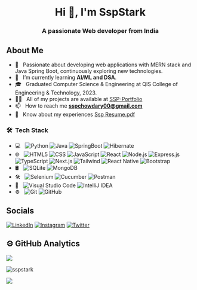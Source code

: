 <h1 align="center">Hi 👋, I'm SspStark</h1>
<h3 align="center">A passionate Web developer from India</h3>

## About Me

- 🤔 &nbsp; Passionate about developing web applications with MERN stack and Java Spring Boot, continuously exploring new technologies.
- 🌱 &nbsp; I’m currently learning **AI/ML and DSA**.
- 🎓 &nbsp; Graduated Computer Science & Engineering at QIS College of Engineering & Technology, 2023.
- 👨‍💻 &nbsp; All of my projects are available at [SSP-Portfolio](https://ssp-portfolio.vercel.app/)
- 📫 &nbsp; How to reach me **sspchowdary00@gmail.com**
- 📄 &nbsp; Know about my experiences [Ssp Resume.pdf](https://drive.google.com/file/d/1Xee5WtM2GEGldkMs31aSvdqE4JYN7Z7l/view?usp=sharing)

<!--
## Languages and Tools
<a href="https://www.python.org/" target="_blank" rel="noreferrer"><img src="https://skillicons.dev/icons?i=py&theme=dark" width="36" height="36" alt="Python" /></a>
<a href="https://www.java.com/" target="_blank" rel="noreferrer"><img src="https://skillicons.dev/icons?i=java&theme=dark" width="36" height="36" alt="Java" /></a>
<a href="https://www.javascript.com/" target="_blank" rel="noreferrer"><img src="https://skillicons.dev/icons?i=js&theme=dark" width="36" height="36" alt="JavaScript" /></a>
<a href="https://html.com/" target="_blank" rel="noreferrer"><img src="https://skillicons.dev/icons?i=html&theme=dark" width="36" height="36" alt="HTML" /></a>
<a href="https://css3.com/" target="_blank" rel="noreferrer"><img src="https://skillicons.dev/icons?i=css&theme=dark" width="36" height="36" alt="CSS" /></a>
<a href="https://tailwindcss.com/" target="_blank" rel="noreferrer"><img src="https://skillicons.dev/icons?i=tailwind&theme=dark" width="36" height="36" alt="Tailwind" /></a>
<a href="https://nodejs.org/en/learn/getting-started/introduction-to-nodejs" target="_blank" rel="noreferrer"><img src="https://skillicons.dev/icons?i=nodejs&theme=dark" width="36" height="36" alt="Nodejs" /></a>
<a href="https://expressjs.com/" target="_blank" rel="noreferrer"><img src="https://skillicons.dev/icons?i=express&theme=dark" width="36" height="36" alt="Express" /></a>
<a href="https://legacy.reactjs.org/" target="_blank" rel="noreferrer"><img src="https://skillicons.dev/icons?i=react&theme=dark" width="36" height="36" alt="React" /></a>
<a href="https://redux.js.org/" target="_blank" rel="noreferrer"><img src="https://skillicons.dev/icons?i=redux&theme=dark" width="36" height="36" alt="Redux" /></a>
<a href="https://nextjs.org/" target="_blank" rel="noreferrer"><img src="https://skillicons.dev/icons?i=nextjs&theme=dark" width="36" height="36" alt="NextJS" /></a>
<a href="https://www.typescriptlang.org/" target="_blank" rel="noreferrer"><img src="https://skillicons.dev/icons?i=ts&theme=dark" width="36" height="36" alt="TypeScript" /></a>
<a href="https://spring.io/projects/spring-boot" target="_blank" rel="noreferrer"><img src="https://skillicons.dev/icons?i=spring&theme=dark" width="36" height="36" alt="Spring" /></a>
<a href="https://hibernate.org/" target="_blank" rel="noreferrer"><img src="https://skillicons.dev/icons?i=hibernate&theme=dark" width="36" height="36" alt="Hibernate" /></a>
<a href="https://www.sqlite.org/" target="_blank" rel="noreferrer"><img src="https://skillicons.dev/icons?i=sqlite&theme=dark" width="36" height="36" alt="SQLite" /></a>
<a href="https://www.mongodb.com/" target="_blank" rel="noreferrer"><img src="https://skillicons.dev/icons?i=mongodb&theme=dark" width="36" height="36" alt="MongoDB" /></a>
<a href="https://www.selenium.dev/" target="_blank" rel="noreferrer"><img src="https://skillicons.dev/icons?i=selenium&theme=dark" width="36" height="36" alt="Selenium" /></a>
<a href="https://git-scm.com/" target="_blank" rel="noreferrer"><img src="https://skillicons.dev/icons?i=git&theme=dark" width="36" height="36" alt="Git" /></a>
<a href="https://github.com/" target="_blank" rel="noreferrer"><img src="https://skillicons.dev/icons?i=github&theme=dark" width="36" height="36" alt="GitHub" /></a>
<a href="https://www.postman.com/" target="_blank" rel="noreferrer"><img src="https://skillicons.dev/icons?i=postman&theme=dark" width="36" height="36" alt="Postman" /></a>
<a href="https://code.visualstudio.com/" target="_blank" rel="noreferrer"><img src="https://skillicons.dev/icons?i=vscode&theme=dark" width="36" height="36" alt="VSCode" /></a>
<a href="https://www.jetbrains.com/idea/" target="_blank" rel="noreferrer"><img src="https://skillicons.dev/icons?i=idea&theme=dark" width="36" height="36" alt="IDEA" /></a>
-->

<h3> 🛠 &nbsp;Tech Stack</h3>

- 💻 &nbsp;
  ![Python](https://img.shields.io/badge/python-3670A0?style=flat&logo=python&logoColor=ffdd54)
  ![Java](https://img.shields.io/badge/Java-ED8B00?style=flat&logo=openjdk&logoColor=white)
  ![SpringBoot](https://img.shields.io/badge/SpringBoot-6DB33F?style=flat&logo=SpringBoot&logoColor=white)
  ![Hibernate](https://img.shields.io/badge/Hibernate-333333?style=flat&logo=Hibernate&logoColor=76A844 )
- 🌐 &nbsp;
  ![HTML5](https://img.shields.io/badge/-HTML5-2C2C2C?style=flat&logo=HTML5)
  ![CSS](https://img.shields.io/badge/-CSS-ffffff?style=flat&logo=CSS3&logoColor=1572B6)
  ![JavaScript](https://img.shields.io/badge/-JavaScript-F7DF1E?style=flat&logo=JavaScript&logoColor=000)
  ![React](https://img.shields.io/badge/-React-black?style=flat&logo=react)
  ![Node.js](https://img.shields.io/badge/node.js-339933?style=flat&logo=Node.js&logoColor=white)
  ![Express.js](https://img.shields.io/badge/Express%20js-000000?style=flat&logo=express&logoColor=white)
  ![TypeScript](https://shields.io/badge/TypeScript-3178C6?logo=TypeScript&logoColor=FFF&style=flat)
  ![Next.js](https://img.shields.io/badge/next.js-000000?style=flat&logo=nextdotjs&logoColor=white)
  ![Tailwind](https://img.shields.io/badge/Tailwind_CSS-grey?style=flat&logo=tailwind-css&logoColor=38B2AC)
  ![React Native](https://img.shields.io/badge/-React-Native-black?style=flat&logo=react)
  ![Bootstrap](https://img.shields.io/badge/-Bootstrap-D4D4E7?style=flat&logo=bootstrap&logoColor=563D7C)
- 🛢 &nbsp;
  ![SQLite](https://img.shields.io/badge/SQLite-003B57?style=flat&logo=sqlite&logoColor=white)
  ![MongoDB](https://img.shields.io/badge/-MongoDB-13aa52?style=flat&logo=mongodb&logoColor=white)
- 🛠 &nbsp;
  ![Selenium](https://img.shields.io/badge/Selenium-43B02A?style=flat&logo=Selenium&logoColor=white)
  ![Cucumber](https://img.shields.io/badge/-Cucumber-2F4F4F?style=flat&logo=Cucumber)
  ![Postman](https://img.shields.io/badge/-Postman-FF6C37?style=flat&logo=postman&logoColor=white)
- 🔧 &nbsp;
  ![Visual Studio Code](https://img.shields.io/badge/-Visual%20Studio%20Code-3178C6?style=flat&logo=visual-studio-code&logoColor=007ACC)
  ![IntelliJ IDEA](https://img.shields.io/badge/Intellij%20Idea-000?logo=intellij-idea&style=flat)
- ⚙️ &nbsp;
  ![Git](https://img.shields.io/badge/-Git-333333?style=flat&logo=git)
  ![GitHub](https://img.shields.io/badge/-GitHub-333333?style=flat&logo=github)


## Socials
[![LinkedIn](https://img.shields.io/badge/LinkedIn-%230077B5.svg?logo=linkedin&logoColor=white)](https://www.linkedin.com/in/sspstark/)
[![Instagram](https://img.shields.io/badge/Instagram-%23E4405F.svg?logo=Instagram&logoColor=white)](https://www.instagram.com/sspchowdary/)
[![Twitter](https://img.shields.io/badge/Twitter-%231DA1F2.svg?logo=Twitter&logoColor=white)](https://twitter.com/ssp_stark)

<!--
<p align="left">
<a href="https://twitter.com/ssp_stark" target="blank"><img align="center" src="https://raw.githubusercontent.com/rahuldkjain/github-profile-readme-generator/master/src/images/icons/Social/twitter.svg" alt="ssp_stark" height="30" width="40" /></a>
<a href="https://linkedin.com/in/sspstark" target="blank"><img align="center" src="https://raw.githubusercontent.com/rahuldkjain/github-profile-readme-generator/master/src/images/icons/Social/linked-in-alt.svg" alt="sspstark" height="30" width="40" /></a>
<a href="https://fb.com/sspchowdary" target="blank"><img align="center" src="https://raw.githubusercontent.com/rahuldkjain/github-profile-readme-generator/master/src/images/icons/Social/facebook.svg" alt="sspchowdary" height="30" width="40" /></a>
<a href="https://instagram.com/sspchowdary" target="blank"><img align="center" src="https://raw.githubusercontent.com/rahuldkjain/github-profile-readme-generator/master/src/images/icons/Social/instagram.svg" alt="sspchowdary" height="30" width="40" /></a>
<a href="https://www.hackerrank.com/sspstark" target="blank"><img align="center" src="https://raw.githubusercontent.com/rahuldkjain/github-profile-readme-generator/master/src/images/icons/Social/hackerrank.svg" alt="sspstark" height="30" width="40" /></a>
</p>
-->

## ⚙️ GitHub Analytics

<!--
<a href="https://github.com/SspStark">
  <img height="180em" src="https://github-readme-stats.vercel.app/api?username=SspStark&theme=radical&show_icons=true&hide=issues&count_private=true&include_all_commits=true" />
  <img height="180em" src="https://github-readme-stats.vercel.app/api/top-langs/?username=SspStark&theme=radical&layout=compact" />
</a> -->

<p><img src="https://github-readme-stats.vercel.app/api?username=SspStark&theme=radical&show_icons=true&hide=issues&count_private=true&include_all_commits=true" /></p>
<p><img src="https://github-readme-streak-stats.herokuapp.com/?user=sspstark&theme=dark" alt="sspstark" /></p>



![](https://komarev.com/ghpvc/?username=sspstark&color=blue&style=square&base=100)
<!--
**SspStark/SspStark** is a ✨ _special_ ✨ repository because its `README.md` (this file) appears on your GitHub profile.

Here are some ideas to get you started:

- 🔭 I’m currently working on ...
- 🌱 I’m currently learning ...
- 👯 I’m looking to collaborate on ...
- 🤔 I’m looking for help with ...
- 💬 Ask me about ...
- 📫 How to reach me: ...
- 😄 Pronouns: ...
- ⚡ Fun fact: ...
-->
